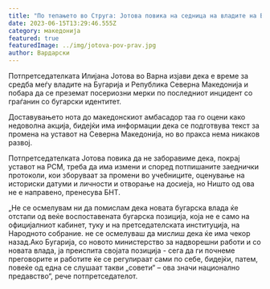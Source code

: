 ```yaml
---
title: "По тепањето во Струга: Јотова повика на седница на владите на Бугарија и РСМ"
date: 2023-06-15T13:29:46.555Z
category: македонија
featured: true
featuredImage: ../img/jotova-pov-prav.jpg
author: Вардарски
---
```

Потпретседателката Илијана Јотова во Варна изјави дека е време за средба меѓу владите на Бугарија и Република Северна Македонија и побара да се преземат посериозни мерки по последниот инцидент со граѓанин со бугарски идентитет.

Доставувањето нота до македонскиот амбасадор таа го оцени како недоволна акција, бидејќи има информации дека се подготвува текст за промена на уставот на Северна Македонија, но во пракса нема никаков развој.

Потпретседателката Јотова повика да не заборавиме дека, покрај уставот на РСМ, треба да има измени и според потпишаните заеднички протоколи, кои зборуваат за промени во учебниците, оценување на историски датуми и личности и отворање на досиеја, но Ништо од ова не е направено, пренесува БНТ.

„Не се осмелувам ни да помислам дека новата бугарска влада ќе отстапи од веќе воспоставената бугарска позиција, која не е само на официјалниот кабинет, туку и на претседателската институција, на Народното собрание. не се осмелуваш да мислиш дека ќе има чекор назад.Ако Бугарија, со новото министерство за надворешни работи и со новата влада, ја преиспита својата позиција - сега да ги почнеме преговорите и работите ќе се регулираат сами по себе, бидејќи, патем, повеќе од една се слушаат такви „совети“ – ова значи национално предавство“, рече потпретседателот.